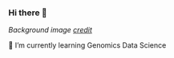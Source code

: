 ### Hi there 👋

*Background image [credit](https://unsplash.com/photos/RYyr-k3Ysqg)*

🌱 I’m currently learning Genomics Data Science
<!--
**dkl0017/dkl0017** is a ✨ _special_ ✨ repository because its `README.md` (this file) appears on your GitHub profile.

Here are some ideas to get you started:

- 🔭 I’m currently working on ...
- 🌱 I’m currently learning ...
- 👯 I’m looking to collaborate on ...
- 🤔 I’m looking for help with ...
- 💬 Ask me about ...
- 📫 How to reach me: ...
- 😄 Pronouns: ...
- ⚡ Fun fact: ...
-->
